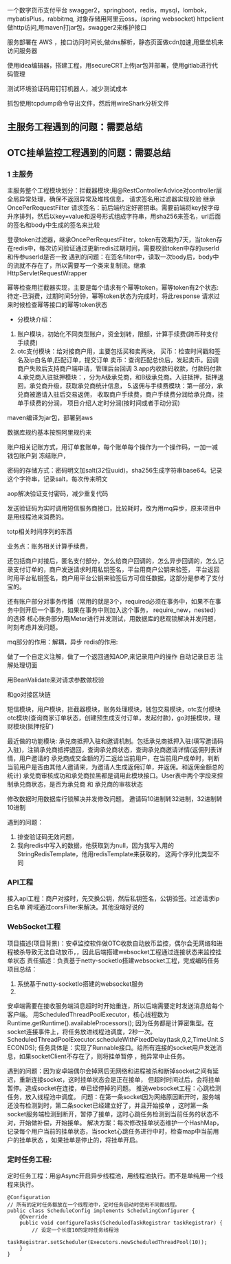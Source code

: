 一个数字货币支付平台
swagger2，springboot，redis，mysql，lombok，mybatisPlus，rabbitmq,
对象存储用阿里云oss，(spring websocket) httpclient做http访问,用maven打jar包，swagger2来维护接口

服务部署在 AWS ，接口访问时间长,做dns解析，静态页面做cdn加速,用堡垒机来访问服务器

使用idea编辑器，搭建工程，用secureCRT上传jar包并部署，使用gitlab进行代码管理

测试环境验证码用钉钉机器人，减少测试成本

抓包使用tcpdump命令导出文件，然后用wireShark分析文件

## 主服务工程遇到的问题：需要总结

## OTC挂单监控工程遇到的问题：需要总结

### 1 主服务
主服务整个工程模块划分：拦截器模块:用@RestControllerAdvice对controller层全局异常处理，确保不返回异常及堆栈信息，
请求签名用过滤器实现校验  继承OncePerRequestFilter
请求签名：前后端约定好密钥串。需要前端将key按字母升序排列，然后以key=value和逗号形式组成字符串，用sha256来签名，url后面的签名和body中生成的签名来比较

登录token过滤器，继承OncePerRequestFilter，token有效期为7天，当token存在redis中，每次访问验证通过更新redis过期时间，需要校验token中存的userId和传参userId是否一致
遇到的问题：在签名filter中，读取一次body后，body中的流就不存在了，所以需要写一个类来复制流。继承HttpServletRequestWrapper

幂等检查用拦截器实现，主要是每个请求有个幂等token，幂等token有2个状态:待定-已消费，过期时间5分钟，幂等token状态为完成时，将此response
请求过来时候检查幂等接口的幂等token状态

* 分模块介绍：
1. 账户模块，初始化不同类型账户，资金划转，限额，计算手续费(跨币种支付手续费)
2. otc支付模块：给对接商户用，主要包括买和卖两块，
买币：检查时间戳和签名及ip白名单,匹配订单，提交订单
卖币：查询匹配总价后，发起卖币。回调商户失败后支持商户端申请，管理后台回调
3.app内收款码收款，付款码付款
4.承兑商入驻抵押模块：，分为A级承兑商，和B级承兑商。入驻抵押，抵押退回，承兑商升级，获取承兑商统计信息，
5.返佣与手续费模块：第一部分，承兑商被邀请入驻后交易返佣，
收取商户手续费，商户手续费分润给承兑商，挂单手续费的分润，
项目介绍人定时分润(按时间或者手动分润)

maven编译为jar包，部署到aws

数据库规约基本按照阿里规约来

账户相关记账方式，用订单套账单，每个账单每个操作为一个操作码，一加一减
钱包账户到 冻结账户，

密码的存储方式：密码明文加salt(32位uuid)，sha256生成字符串base64。记录这个字符串，记录salt，每次传来明文


aop解决验证支付密码，减少重复代码

发送验证码为实时调用短信服务商接口，比较耗时，改为用mq异步，原来项目中是用线程池来消费的。

totp相关时间序列的东西

业务点：账务相关计算手续费，

还包括商户对接后，匿名支付部分，怎么给商户回调的，怎么异步回调的，怎么记录支付订单的，商户发送请求时用私钥签名，平台用商户公钥来验签，
平台返回时用平台私钥签名，商户用平台公钥来验签后方可信任数据，这部分是参考了支付宝的。

还有账户部分对事务传播（常用的就是3个，required必须在事务中，如果不在事务中则开启一个事务，如果在事务中则加入这个事务，
require_new，nested）的选择
核心账务部分用jMeter进行并发测试，用数据库的悲观锁解决并发问题，时刻考虑并发问题。

mq部分的作用：解耦，异步
redis的作用:

做了一个自定义注解，做了一个返回通知AOP,来记录用户的操作 自动记录日志 注解处理切面

用BeanValidate来对请求参数做校验

和go对接区块链

短信模块，用户模块，拦截器模块，账务处理模块，钱包交易模块，otc支付模块
otc模块(查询商家订单状态，创建预生成支付订单，发起付款)，go对接模块，理财模块(抵押挖矿)

最近做的功能模块: 承兑商抵押入驻和邀请机制。包括承兑商抵押入驻(填写邀请码入驻)，注销承兑商抵押退回，查询承兑商状态，查询承兑商邀请详情(返佣列表详情，用户邀请的
承兑商成交金额的万二返给当前用户，在当前用户成单时，判断当前用户是否由其他人邀请来，为邀请人生成返佣订单，并返佣。和返佣金额总的统计)
承兑商审核成功和承兑商拉黑都是调用此模块接口。User表中两个字段来控制承兑商状态，是否为承兑商 和 承兑商的审核状态

修改数据时用数据库行锁解决并发修改问题。
邀请码10进制转32进制，32进制转10进制

遇到的问题：
1. 排查验证码无效问题，
2. 我向redis中写入的数据，他获取到为null，因为我写入用的StringRedisTemplate，他用redisTemplate来获取的，
这两个序列化类型不同

### API工程
接入api工程：商户对接时，先交换公钥，然后私钥签名，公钥验签。过滤请求ip白名单
跨域通过corsFilter来解决。其他没啥好说的


### WebSocket工程
项目描述(项目背景)：安卓监控软件做OTC收款自动放币监控，偶尔会无网络和进程被杀导致无法自动放币，，因此后端搭建websocket工程通过连接状态来监控挂单状态
责任描述：负责基于netty-socketIo搭建websocket工程，完成编码任务
项目总结：
1. 系统基于netty-socketIo搭建的websocket服务
2. 

安卓端需要在接收服务端消息超时时开始重连，所以后端需要定时发送消息给每个客户端。
用ScheduledThreadPoolExecutor，核心线程数为Runtime.getRuntime().availableProcessors();
因为任务都是计算密集型。在socket连接事件上，将任务放进线程池调度，2秒一次。
ScheduledThreadPoolExecutor.scheduleWithFixedDelay(task,0,2,TimeUnit.SECONDS);
任务具体是：实现了Runnable接口。给所有连接的socket用户发送消息，如果socketClient不存在了，则将挂单暂停
，抛异常中止任务。

遇到的问题：因为安卓端偶尔会掉网后无网络和进程被杀和断掉socket之间有延迟，重新连接socket，这时挂单状态会是正在接单，
但超时时间过后，会将挂单暂停。造成socket在连接，单已经停掉的问题。
推送websocket工程：心跳检测任务，放入线程池中调度。
问题：在第一条socket因为网络原因断开时，服务端还没有检测到时，第二条socket已经建立好了，并且开始接单
，这时第一条socket服务端检测到断开，暂停了接单，这时心跳任务检测到当前任务的状态不对，开始做补偿，开始接单。
解决方案：每次修改挂单状态维护一个HashMap，记录每个用户当前的挂单状态，当socket心跳任务进行中时，检查map中当前用户的挂单状态
，如果挂单是停止的，将挂单开启。

### 定时任务工程:
定时任务工程：用@Async开启异步线程池，用线程池执行。而不是单纯用一个线程来执行。
```
@Configuration
// 所有的定时任务都放在一个线程池中，定时任务启动时使用不同都线程。
public class ScheduleConfig implements SchedulingConfigurer {
	@Override
	public void configureTasks(ScheduledTaskRegistrar taskRegistrar) {
		// 设定一个长度10的定时任务线程池
		taskRegistrar.setScheduler(Executors.newScheduledThreadPool(10));
	}
}
```